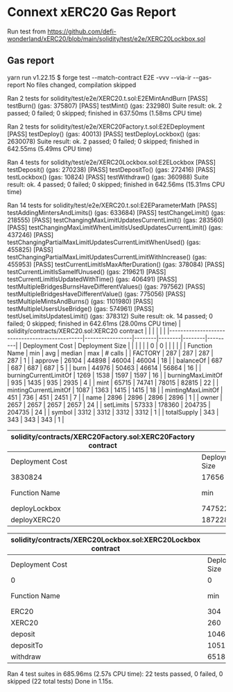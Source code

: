 # Connext xERC20 Gas Report

Run test from https://github.com/defi-wonderland/xERC20/blob/main/solidity/test/e2e/XERC20Lockbox.sol

## Gas report

yarn run v1.22.15
$ forge test --match-contract E2E -vvv --via-ir --gas-report
No files changed, compilation skipped

Ran 2 tests for solidity/test/e2e/XERC20.t.sol:E2EMintAndBurn
[PASS] testBurn() (gas: 375807)
[PASS] testMint() (gas: 232980)
Suite result: ok. 2 passed; 0 failed; 0 skipped; finished in 637.50ms (1.58ms CPU time)

Ran 2 tests for solidity/test/e2e/XERC20Factory.t.sol:E2EDeployment
[PASS] testDeploy() (gas: 40013)
[PASS] testDeployLockbox() (gas: 2630078)
Suite result: ok. 2 passed; 0 failed; 0 skipped; finished in 642.55ms (5.49ms CPU time)

Ran 4 tests for solidity/test/e2e/XERC20Lockbox.sol:E2ELockbox
[PASS] testDeposit() (gas: 270238)
[PASS] testDepositTo() (gas: 272416)
[PASS] testLockbox() (gas: 10824)
[PASS] testWithdraw() (gas: 360988)
Suite result: ok. 4 passed; 0 failed; 0 skipped; finished in 642.56ms (15.31ms CPU time)

Ran 14 tests for solidity/test/e2e/XERC20.t.sol:E2EParameterMath
[PASS] testAddingMintersAndLimits() (gas: 633684)
[PASS] testChangeLimit() (gas: 218555)
[PASS] testChangingMaxLimitUpdatesCurrentLimit() (gas: 283560)
[PASS] testChangingMaxLimitWhenLimitIsUsedUpdatesCurrentLimit() (gas: 437246)
[PASS] testChangingPartialMaxLimitUpdatesCurrentLimitWhenUsed() (gas: 455825)
[PASS] testChangingPartialMaxLimitUpdatesCurrentLimitWithIncrease() (gas: 455953)
[PASS] testCurrentLimitIsMaxAfterDuration() (gas: 378084)
[PASS] testCurrentLimitIsSameIfUnused() (gas: 219621)
[PASS] testCurrentLimitIsUpdatedWithTime() (gas: 406491)
[PASS] testMultipleBridgesBurnsHaveDifferentValues() (gas: 797562)
[PASS] testMultipleBridgesHaveDifferentValue() (gas: 775056)
[PASS] testMultipleMintsAndBurns() (gas: 1101980)
[PASS] testMultipleUsersUseBridge() (gas: 574961)
[PASS] testUseLimitsUpdatesLimit() (gas: 378312)
Suite result: ok. 14 passed; 0 failed; 0 skipped; finished in 642.61ms (28.00ms CPU time)
| solidity/contracts/XERC20.sol:XERC20 contract |                 |        |        |        |         |
|-----------------------------------------------|-----------------|--------|--------|--------|---------|
| Deployment Cost                               | Deployment Size |        |        |        |         |
| 0                                             | 0               |        |        |        |         |
| Function Name                                 | min             | avg    | median | max    | # calls |
| FACTORY                                       | 287             | 287    | 287    | 287    | 1       |
| approve                                       | 26104           | 44898  | 46004  | 46004  | 18      |
| balanceOf                                     | 687             | 687    | 687    | 687    | 5       |
| burn                                          | 44976           | 50463  | 46614  | 56864  | 16      |
| burningCurrentLimitOf                         | 1269            | 1538   | 1597   | 1597   | 16      |
| burningMaxLimitOf                             | 935             | 1435   | 935    | 2935   | 4       |
| mint                                          | 65715           | 74741  | 78015  | 82815  | 22      |
| mintingCurrentLimitOf                         | 1087            | 1363   | 1415   | 1415   | 18      |
| mintingMaxLimitOf                             | 451             | 736    | 451    | 2451   | 7       |
| name                                          | 2896            | 2896   | 2896   | 2896   | 1       |
| owner                                         | 2657            | 2657   | 2657   | 2657   | 24      |
| setLimits                                     | 57333           | 178360 | 204735 | 204735 | 24      |
| symbol                                        | 3312            | 3312   | 3312   | 3312   | 1       |
| totalSupply                                   | 343             | 343    | 343    | 343    | 1       |


| solidity/contracts/XERC20Factory.sol:XERC20Factory contract |                 |         |         |         |         |
|-------------------------------------------------------------|-----------------|---------|---------|---------|---------|
| Deployment Cost                                             | Deployment Size |         |         |         |         |
| 3830824                                                     | 17656           |         |         |         |         |
| Function Name                                               | min             | avg     | median  | max     | # calls |
| deployLockbox                                               | 747522          | 763878  | 764622  | 764622  | 23      |
| deployXERC20                                                | 1872286         | 2063602 | 2072299 | 2072299 | 23      |


| solidity/contracts/XERC20Lockbox.sol:XERC20Lockbox contract |                 |        |        |        |         |
|-------------------------------------------------------------|-----------------|--------|--------|--------|---------|
| Deployment Cost                                             | Deployment Size |        |        |        |         |
| 0                                                           | 0               |        |        |        |         |
| Function Name                                               | min             | avg    | median | max    | # calls |
| ERC20                                                       | 304             | 304    | 304    | 304    | 3       |
| XERC20                                                      | 260             | 260    | 260    | 260    | 3       |
| deposit                                                     | 104655          | 104655 | 104655 | 104655 | 2       |
| depositTo                                                   | 105147          | 105147 | 105147 | 105147 | 1       |
| withdraw                                                    | 65180           | 65180  | 65180  | 65180  | 1       |




Ran 4 test suites in 685.96ms (2.57s CPU time): 22 tests passed, 0 failed, 0 skipped (22 total tests)
Done in 1.15s.
